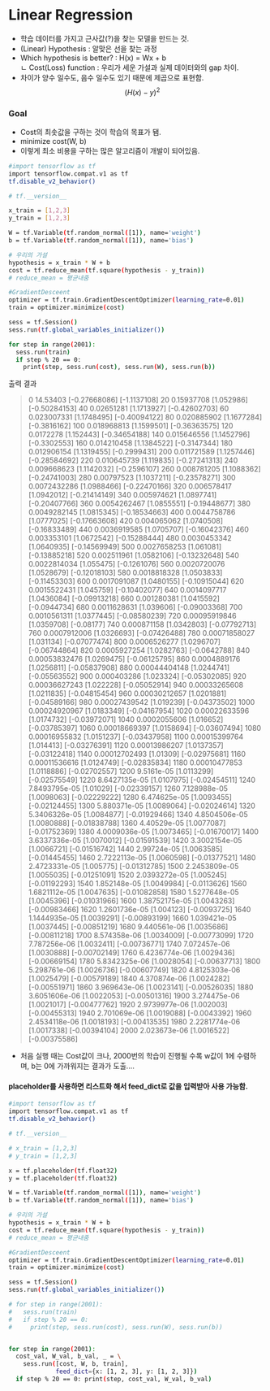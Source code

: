 ﻿# Linear Regression
- 학습 데이터를 가지고 근사값(?)을 찾는 모델을 만드는 것.
- (Linear) Hypothesis : 알맞은 선을 찾는 과정
- Which hypothesis is better? : H(x)  = Wx + b  
ㄴ Cost(Loss) function : 우리가 세운 가설과 실제 데이터와의 gap 차이.
- 차이가 양수 일수도, 음수 일수도 있기 때문에 제곱으로 표현함. $$ (H(x) - y)^{2}$$

### Goal
- Cost의 최솟값을 구하는 것이 학습의 목표가 됌.
- minimize cost(W, b)
- 이렇게 최소 비용을 구하는 많은 알고리즘이 개발이 되어있음.

```sh
#import tensorflow as tf
import tensorflow.compat.v1 as tf
tf.disable_v2_behavior()

# tf.__version__

x_train = [1,2,3]
y_train = [1,2,3]

W = tf.Variable(tf.random_normal([1]), name='weight')
b = tf.Variable(tf.random_normal([1]), name='bias')

# 우리의 가설
hypothesis = x_train * W + b
cost = tf.reduce_mean(tf.square(hypothesis - y_train))
# reduce_mean = 평균내줌

#GradientDesceent
optimizer = tf.train.GradientDescentOptimizer(learning_rate=0.01)
train = optimizer.minimize(cost)

sess = tf.Session()
sess.run(tf.global_variables_initializer())

for step in range(2001):
  sess.run(train)
  if step % 20 == 0:
    print(step, sess.run(cost), sess.run(W), sess.run(b))
```
 출력 결과
 >0 14.53403 [-0.27668086] [-1.1137108]
20 0.15937708 [1.052986] [-0.50284153]
40 0.02651281 [1.1713927] [-0.42602703]
60 0.023007331 [1.1748495] [-0.40094122]
80 0.020885902 [1.1677284] [-0.3816162]
100 0.018968813 [1.1599501] [-0.36363575]
120 0.0172278 [1.152443] [-0.34654188]
140 0.015646556 [1.1452796] [-0.3302553]
160 0.014210458 [1.1384522] [-0.3147344]
180 0.012906154 [1.1319455] [-0.2999431]
200 0.011721589 [1.1257446] [-0.28584692]
220 0.010645739 [1.119835] [-0.27241313]
240 0.009668623 [1.1142032] [-0.2596107]
260 0.008781205 [1.1088362] [-0.24741003]
280 0.00797523 [1.1037211] [-0.23578271]
300 0.0072432286 [1.0988466] [-0.22470166]
320 0.006578417 [1.0942012] [-0.21414149]
340 0.005974621 [1.0897741] [-0.20407766]
360 0.0054262467 [1.0855551] [-0.19448677]
380 0.0049282145 [1.0815345] [-0.18534663]
400 0.0044758786 [1.0777025] [-0.17663608]
420 0.004065062 [1.0740508] [-0.16833489]
440 0.0036919585 [1.0705707] [-0.16042376]
460 0.003353101 [1.0672542] [-0.15288444]
480 0.0030453342 [1.0640935] [-0.14569949]
500 0.0027658253 [1.061081] [-0.13885218]
520 0.002511961 [1.0582106] [-0.13232648]
540 0.0022814034 [1.055475] [-0.1261076]
560 0.0020720076 [1.0528679] [-0.12018103]
580 0.0018818328 [1.0503833] [-0.11453303]
600 0.0017091087 [1.0480155] [-0.10915044]
620 0.0015522431 [1.045759] [-0.10402077]
640 0.0014097717 [1.0436084] [-0.09913218]
660 0.001280381 [1.0415592] [-0.0944734]
680 0.0011628631 [1.039606] [-0.09003368]
700 0.0010561311 [1.0377445] [-0.08580239]
720 0.00095919846 [1.0359708] [-0.08177]
740 0.000871158 [1.0342803] [-0.07792713]
760 0.0007912006 [1.0326693] [-0.07426488]
780 0.00071858027 [1.031134] [-0.07077474]
800 0.0006526277 [1.0296707] [-0.06744864]
820 0.0005927254 [1.0282763] [-0.0642788]
840 0.00053832476 [1.0269475] [-0.06125795]
860 0.0004889176 [1.0256811] [-0.05837908]
880 0.00044404148 [1.0244741] [-0.05563552]
900 0.000403286 [1.023324] [-0.05302085]
920 0.00036627243 [1.022228] [-0.05052914]
940 0.00033265608 [1.0211835] [-0.04815454]
960 0.00030212657 [1.0201881] [-0.04589166]
980 0.00027439542 [1.019239] [-0.04373502]
1000 0.00024920967 [1.0183349] [-0.04167954]
1020 0.00022633596 [1.0174732] [-0.03972071]
1040 0.0002055606 [1.016652] [-0.03785397]
1060 0.00018669397 [1.0158694] [-0.03607494]
1080 0.00016955832 [1.0151237] [-0.03437958]
1100 0.00015399764 [1.014413] [-0.03276391]
1120 0.00013986207 [1.0137357] [-0.03122418]
1140 0.00012702493 [1.01309] [-0.02975681]
1160 0.00011536616 [1.0124749] [-0.02835834]
1180 0.00010477853 [1.0118886] [-0.02702557]
1200 9.5161e-05 [1.0113299] [-0.02575549]
1220 8.6427135e-05 [1.0107975] [-0.02454511]
1240 7.8493795e-05 [1.01029] [-0.02339157]
1260 7.128988e-05 [1.0098063] [-0.02229222]
1280 6.474625e-05 [1.0093455] [-0.02124455]
1300 5.880371e-05 [1.0089064] [-0.02024614]
1320 5.3406326e-05 [1.0084877] [-0.01929466]
1340 4.8504506e-05 [1.0080888] [-0.01838788]
1360 4.40529e-05 [1.0077087] [-0.01752369]
1380 4.0009036e-05 [1.0073465] [-0.01670017]
1400 3.6337336e-05 [1.0070012] [-0.01591539]
1420 3.3002154e-05 [1.0066721] [-0.01516742]
1440 2.99724e-05 [1.0063585] [-0.01445455]
1460 2.7222113e-05 [1.0060598] [-0.01377521]
1480 2.4723331e-05 [1.005775] [-0.01312785]
1500 2.2453809e-05 [1.0055035] [-0.01251091]
1520 2.0393272e-05 [1.005245] [-0.01192293]
1540 1.852148e-05 [1.0049984] [-0.0113626]
1560 1.6821112e-05 [1.0047635] [-0.01082858]
1580 1.5277648e-05 [1.0045396] [-0.01031966]
1600 1.38752175e-05 [1.0043263] [-0.00983466]
1620 1.2601736e-05 [1.004123] [-0.0093725]
1640 1.1444935e-05 [1.0039291] [-0.00893199]
1660 1.039421e-05 [1.0037445] [-0.00851219]
1680 9.440561e-06 [1.0035686] [-0.00811218]
1700 8.574358e-06 [1.0034009] [-0.00773099]
1720 7.787256e-06 [1.0032411] [-0.00736771]
1740 7.072457e-06 [1.0030888] [-0.00702149]
1760 6.4236774e-06 [1.0029436] [-0.00669154]
1780 5.8342325e-06 [1.0028054] [-0.00637713]
1800 5.298761e-06 [1.0026736] [-0.00607749]
1820 4.8125303e-06 [1.0025479] [-0.00579189]
1840 4.370874e-06 [1.0024282] [-0.00551971]
1860 3.969643e-06 [1.0023141] [-0.00526035]
1880 3.6051606e-06 [1.0022053] [-0.00501316]
1900 3.274475e-06 [1.0021017] [-0.00477762]
1920 2.9739977e-06 [1.002003] [-0.00455313]
1940 2.701069e-06 [1.0019088] [-0.0043392]
1960 2.4534118e-06 [1.0018193] [-0.00413535]
1980 2.2281774e-06 [1.0017338] [-0.00394104]
2000 2.023673e-06 [1.0016522] [-0.00375586]

- 처음 실행 때는 Cost값이 크나, 2000번의 학습이 진행될 수록 w값이 1에 수렴하며, b는 0에 가까워지는 결과가 도출....

#### placeholder를 사용하면 리스트화 해서 feed_dict로 값을 입력받아 사용 가능함.
```sh
#import tensorflow as tf
import tensorflow.compat.v1 as tf
tf.disable_v2_behavior()

# tf.__version__

# x_train = [1,2,3]
# y_train = [1,2,3]

x = tf.placeholder(tf.float32)
y = tf.placeholder(tf.float32)

W = tf.Variable(tf.random_normal([1]), name='weight')
b = tf.Variable(tf.random_normal([1]), name='bias')

# 우리의 가설
hypothesis = x_train * W + b
cost = tf.reduce_mean(tf.square(hypothesis - y_train))
# reduce_mean = 평균내줌

#GradientDesceent
optimizer = tf.train.GradientDescentOptimizer(learning_rate=0.01)
train = optimizer.minimize(cost)

sess = tf.Session()
sess.run(tf.global_variables_initializer())

# for step in range(2001):
#   sess.run(train)
#   if step % 20 == 0:
#     print(step, sess.run(cost), sess.run(W), sess.run(b))


for step in range(2001):
  cost_val, W_val, b_val, _ = \
    sess.run([cost, W, b, train], 
             feed_dict={x: [1, 2, 3], y: [1, 2, 3]})
  if step % 20 == 0: print(step, cost_val, W_val, b_val)
```



